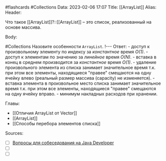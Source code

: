 #flashcards #Collections 
Data: 2023-02-06 17:07
Title: [[ArrayList]]
Alias:
Header:

Что такое [[ArrayList]]?::[[ArrayList]] – это список, реализованный на основе массива.
<!--SR:!2023-11-03,10,670-->



Body:



#Collections 
Назовите особенности `ArrayList`.
!---
Ответ:
	- доступ к произвольному элементу по индексу за _константное_ время _O(1)_.
	- доступ к элементам по значению за _линейное_ время _O(N)_.
	- вставка в конец в среднем производится за _константное_ время _O(1)_.
	- удаление произвольного элемента из списка занимает значительное время т.к. при этом все элементы, находящиеся "правее" смещаются на одну ячейку влево (реальный размер массива (capacity) не изменяется).
	- вставка элемента в произвольное место списка занимает значительное время т.к. при этом все элементы, находящиеся "правее" смещаются на одну ячейку вправо.
	- минимум накладных расходов при хранении.
<!--SR:!2023-11-03,10,350-->




Главы:
- [[Отличия ArrayList от Vector]]
- [[ArrayList]]
- [[Способы перебора элементов списка]]


Sources:
- [ ] [Вопросы для собеседования на Java Developer](https://github.com/enhorse/java-interview/blob/master/README.md#%D0%9E%D0%9E%D0%9F)
- [ ] []()
- [ ] []()
